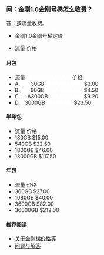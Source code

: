 ### 问：金刚1.0金刚号梯怎么收费？

答：按流量收费。

- 金刚1.0金刚号梯定价




- <p>流量                价格</p>

#### 月包
- 流量<font color="White">AAAAAAAAAAAAA</font>价格
- A.<font color="White">AAA</font>30GB<font color="White">AAAAAAAAAAA</font>$3.00
- B.<font color="White">AAA</font>90GB<font color="White">AAAAAAAAAAA</font>$4.50
- C.<font color="White">AA</font>A300GB<font color="White">AAAAAAAAAA</font>$9.20
- D.<font color="White">A</font> 3000GB<font color="White">AAAAAAAA</font>$23.50

#### 半年包
- 流量          价格
- 180GB        $15.00
- 540GB        $22.50
- 1800GB       $46.00
- 18000GB      $117.50

#### 年包
- 流量          价格
- 360GB        $27.00
- 1080GB       $40.00
- 3600GB       $82.00
- 36000GB      $212.00

#### 推荐阅读
- [关于金刚梯价格等](https://a2zitpro.github.io/web/列表-金刚梯价格)
- [问题与解答](https://a2zitpro.github.io/web/列表-问题与解答)
